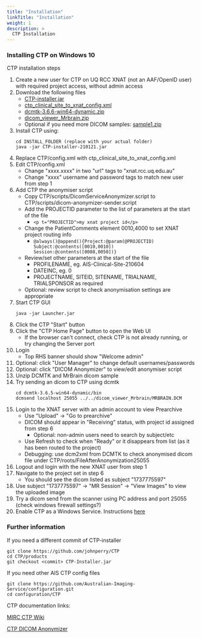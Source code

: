 ```yaml
---
title: "Installation"
linkTitle: "Installation"
weight: 1
description: >
  CTP Installation 
---
```


### Installing CTP on Windows 10
CTP installation steps

1. Create a new user for CTP on UQ RCC XNAT (not an AAF/OpenID user) with required project access, without admin access
2. Download the following files
    * [CTP-installer.jar](https://github.com/UQ-RCC/CTP/raw/4e617b1d1c4437a7c5631adc6bd6ae7204c7a0bb/products/CTP-installer.jar)
    * [ctp_clinical_site_to_xnat_config.xml](https://github.com/Australian-Imaging-Service/configuration/raw/0c784a9bdd817ee5e0534034a5a108b4a1c6f4aa/CTP/ctp_clinical_site_to_xnat_config.xml)
    * [dcmtk-3.6.6-win64-dynamic.zip](https://dicom.offis.de/download/dcmtk/dcmtk366/bin/dcmtk-3.6.6-win64-dynamic.zip)
    * [dicom_viewer_Mrbrain.zip](http://www.rubomedical.com/dicom_files/dicom_viewer_Mrbrain.zip)
    * Optional if you need more DICOM samples: [sample1.zip](https://download.nrg.wustl.edu/pub/data/sample1.zip)
3. Install CTP using:
    ```
    cd INSTALL_FOLDER (replace with your actual folder)
    java -jar CTP-installer-210121.jar
    ```
4. Replace CTP/config.xml with ctp_clinical_site_to_xnat_config.xml
5. Edit CTP/config.xml
    * Change "xxxx.xxxx" in two "url" tags to "xnat.rcc.uq.edu.au"
    * Change "xxxx" username and password tags to match new user from step 1
6. Add CTP the anonymiser script
    * Copy CTP/scripts/DicomServiceAnonymizer.script to CTP/scripts/dicom-anonymizer-sender.script
    * Add the PROJECTID parameter to the list of parameters at the start of the file
        * `<p t="PROJECTID">my xnat project id</p>`
    * Change the PatientComments element 0010,4000 to set XNAT project routing info
        * `@always()@append(){Project:@param(@PROJECTID) Subject:@contents([0010,0010]) Session:@contents([0008,0050])}`
    * Review/set other parameters at the start of the file
        * PROFILENAME, eg. AIS-Clinical-Site-210604
        * DATEINC, eg. 0
        * PROJECTNAME, SITEID, SITENAME, TRIALNAME, TRIALSPONSOR as required
    * Optional: review script to check anonymisation settings are appropriate
7. Start CTP GUI
    ```
    java -jar Launcher.jar
    ```
8. Click the CTP "Start" button
9. Click the "CTP Home Page" button to open the Web UI
    * If the browser can't connect, check CTP is not already running, or try changing the Server port
10. Login 
    * Top RHS banner should show "Welcome admin"
11. Optional: click "User Manager" to change default usernames/passwords
12. Optional: click "DICOM Anonymizer" to view/edit anonymiser script
13. Unzip DCMTK and MrBrain dicom sample
14. Try sending an dicom to CTP using dcmtk
    ```
    cd dcmtk-3.6.5-win64-dynamic/bin
    dcmsend localhost 25055 ../../dicom_viewer_Mrbrain/MRBRAIN.DCM
    ```
15. Login to the XNAT server with an admin account to view Prearchive
    * Use "Upload" → "Go to prearchive"
    * DICOM should appear in "Receiving" status, with project id assigned from step 6
        * Optional: non-admin users need to search by subject/etc
    * Use Refresh to check when "Ready" or it disappears from list (as it has been routed to the project)
    * Debugging: use dcm2xml from DCMTK to check anonymised dicom file under CTP/roots/FileAfterAnonymization25055
16. Logout and login with the new XNAT user from step 1
17. Navigate to the project set in step 6
    * You should see the dicom listed as subject "1737775597"
18. Use subject "1737775597" → "MR Session" → "View Images" to view the uploaded image
19. Try a dicom send from the scanner using PC address and port 25055 (check windows firewall settings?)
20. Enable CTP as a Windows Service. Instructions [here](/docs/facility-guides/ctp/windows-service)

### Further information
If you need a different commit of CTP-installer
```
git clone https://github.com/johnperry/CTP
cd CTP/products
git checkout <commit> CTP-Installer.jar
```
If you need other AIS CTP config files
```
git clone https://github.com/Australian-Imaging-Service/configuration.git
cd configuration/CTP
```
CTP documentation links:

[MIRC CTP Wiki](http://mircwiki.rsna.org/index.php?title=MIRC_CTP)

[CTP DICOM Anonymizer](http://mircwiki.rsna.org/index.php?title=The_CTP_DICOM_Anonymizer)
